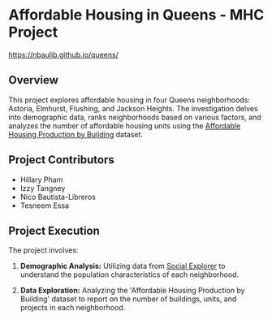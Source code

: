 # Affordable Housing in Queens - MHC Project
https://nbaulib.github.io/queens/

## Overview

This project explores affordable housing in four Queens neighborhoods: Astoria, Elmhurst, Flushing, and Jackson Heights. The investigation delves into demographic data, ranks neighborhoods based on various factors, and analyzes the number of affordable housing units using the [Affordable Housing Production by Building](https://data.cityofnewyork.us/Housing-Development/Affordable-Housing-Production-by-Building/hg8x-zxpr) dataset.

## Project Contributors

- Hillary Pham
- Izzy Tangney
- Nico Bautista-Libreros
- Tesneem Essa

## Project Execution

The project involves:
1. **Demographic Analysis:** Utilizing data from [Social Explorer](https://www.socialexplorer.com/profiles/essential-report/index.html) to understand the population characteristics of each neighborhood.

2. **Data Exploration:** Analyzing the 'Affordable Housing Production by Building' dataset to report on the number of buildings, units, and projects in each neighborhood.

